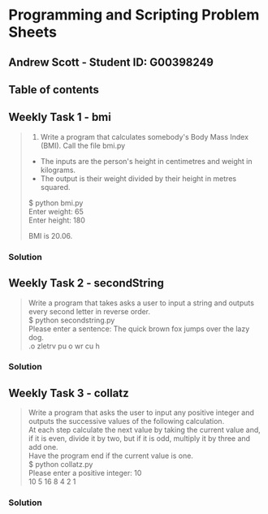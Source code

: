 # Programming and Scripting Problem Sheets
## Andrew Scott - Student ID: G00398249

## Table of contents


## Weekly Task 1 - bmi
> 1. Write a program that calculates somebody's Body Mass Index (BMI). Call the file bmi.py
> - The inputs are the person's height in centimetres and weight in kilograms.
> - The output is their weight divided by their height in metres squared.
>
>$ python bmi.py  
>Enter weight: 65  
>Enter height: 180
>
>BMI is 20.06.

### Solution

## Weekly Task 2 - secondString
>  Write a program that takes asks a user to input a string and outputs every second letter in reverse order.   
> $ python secondstring.py   
> Please enter a sentence: The quick brown fox jumps over the lazy dog.   
> .o zletrv pu o wr cu h   

### Solution

## Weekly Task 3 - collatz
> Write a program that asks the user to input any positive integer and outputs the successive values of the following calculation.   
> At each step calculate the next value by taking the current value and, if it is even, divide it by two, but if it is odd, multiply it by three and add one.   
> Have the program end if the current value is one.   
> $ python collatz.py   
> Please enter a positive integer: 10    
> 10 5 16 8 4 2 1    

### Solution

